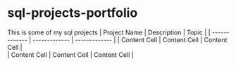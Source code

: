 # sql-projects-portfolio
This is some of my sql projects 
| Project Name  | Description   |  Topic        |
| ------------- | ------------- | ------------- |
| Content Cell  | Content Cell  | Content Cell  |            
| Content Cell  | Content Cell  | Content Cell  |
